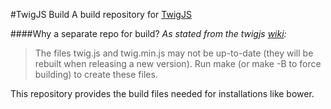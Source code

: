 #TwigJS Build
A build repository for [TwigJS](https://github.com/twigjs/twig.js)

####Why a separate repo for build?
*As stated from the twigjs [wiki](https://github.com/twigjs/twig.js/wiki#download):*
>The files twig.js and twig.min.js may not be up-to-date (they will be rebuilt when releasing a new version). Run make (or make -B to force building) to create these files.

This repository provides the build files needed for installations like bower.